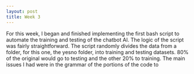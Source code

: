 ```yaml
---
layout: post
title: Week 3
---
```


For this week, I began and finished implementing the first bash script to automate the training and testing of the chatbot AI. The logic of the script was fairly straightforward. The script randomly divides the data from a folder, for this one, the yesno folder, into training and testing datasets. 80% of the original would go to testing and the other 20% to training. The main issues I had were in the grammar of the portions of the code to 
